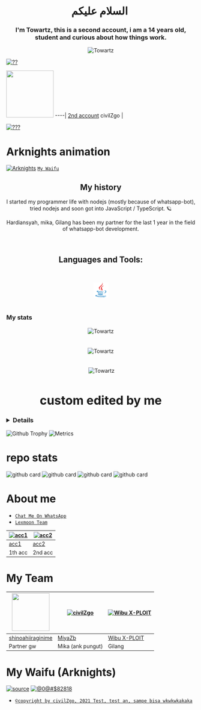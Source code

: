 <h1 align="center">السلام عليكم <img src="https://user-images.githubusercontent.com/1303154/88677602-1635ba80-d120-11ea-84d8-d263ba5fc3c0.gif" width="40px" alt=""><br></h1>



<h3 align="center">I'm Towartz, this is a second account, i am a 14 years old, student and curious about how things work.</h3>
<p align="center"> <img src="https://komarev.com/ghpvc/?username=Towartz&label=Profile%20views&color=0e75b6&style=flat" alt="Towartz" /> </p>





[![??](https://webusstatic.yo-star.com/ark_us_web/assets/164430620406918770/113fca6ac199dc08b5280d6e211f8ecf.jpg)](https://wa.me/6283162498175?text=hello+,,)

<a href="https://github.com/civilZgo"><img src="https://cdn.donmai.us/original/91/e6/__kal_tsit_and_mon3tr_arknights_drawn_by_xroxxro__91e6e5fc22bf9afcd8212e3fd54a0e6e.jpg?size=125" width="126" height="125"></a>
----|
[2nd account](https://github.com/civilZgo)
civilZgo |

[![???](https://cdn.donmai.us/original/a2/bc/__reiuji_utsuho_touhou_drawn_by_guuchama__a2bce6a6e5b21a789ba332b07ddb64b1.png)](https://wa.me/6283162498175?text=error?+write+the+bugs+:+...)

# Arknights animation
[![Arknights](https://github.com/civilZgo/civilZgo/blob/main/profile.gif)](https://play.google.com/store/apps/details?id=com.YoStarEN.Arknights)
[`My Waifu`](https://github.com/civilZgo/waifu/blob/main/README.md)

<h2 align="center">My history</h2>
<p align="center">
  I started my programmer life with nodejs (mostly because of whatsapp-bot), tried nodejs and soon got into JavaScript / TypeScript. 🪐
</p>
<p align="center">
  Hardiansyah, mika, Gilang has been my partner for the last 1 year in the field of whatsapp-bot development.
</p>
<br />
<h2 align="center">Languages and Tools:</h2>
<br/>
<p align="center"> 
<a href="https://www.java.com" target="_blank"> <img src="https://raw.githubusercontent.com/devicons/devicon/master/icons/java/java-original.svg" alt="java" width="40" height="40"/> </a>
 <br/>
 <br/>
 
### My stats
  <div align="center"><img align="center" src="https://github-readme-stats.vercel.app/api/top-langs?username=Towartz&show_icons=true&locale=en&layout=compact&theme=prussian" alt="Towartz" /></div>
<br/>
<br/>
<div align="center"><img align="center" src="http://github-readme-streak-stats.herokuapp.com?user=Towartz&theme=prussian&hide_border=true&date_format=j%20M%5B%20Y%5D" alt="Towartz" /></div>
<br/>
<br/>
<div align="center">&nbsp;<img align="center" src="https://github-readme-stats.vercel.app/api?username=Towartz&show_icons=true&locale=en&theme=prussian" alt="Towartz" /></div>
<br/>
<br/>
<br/>
<div align="center">
<strong>
  <font size="+3" style="bold">
  custom edited by me

  </font>
</strong>
</div>

### <details>

![Github Trophy](https://github-profile-trophy.vercel.app/?username=Towartz)
![Metrics](https://metrics.lecoq.io/Towartz?template=classic&repositories.forks=true&languages=1&languages.colors=github&languages.threshold=0%25&config.timezone=Asia%2FMakassar)

</details>

# repo stats 
![github card](https://github-readme-stats.vercel.app/api/pin/?username=civilZgo&repo=games-wabot&theme=dark)
![github card](https://github-readme-stats.vercel.app/api/pin/?username=civilZgo&repo=RIXLE-BOT&theme=nightowl)
![github card](https://github-readme-stats.vercel.app/api/pin/?username=civilZgo&repo=alphab0t10&theme=dark)
![github card](https://github-readme-stats.vercel.app/api/pin/?username=civilZgo&repo=cream&theme=nightowl)





# About me
- [`Chat Me On WhatsApp`](https://wa.me/6283162498175?"Hello)
- [`Lexmoon Team`](https://chat.whatsapp.com/LtrYP0b22L3KgR9bsXcDcF)

[![acc1](http://github.com/Towartz.png?size=100)](http://github.com/Towartz) | [![acc2](http://github.com/civilZgo.png?size=100)](http://github.com/civilZgo)
----|----|
[acc1](https://github.com/civilZgo) | [acc2](https://github.com/civilZgo)
1th acc | 2nd acc


# My Team
<a href="https://github.com/shinoahiiraginime"><img src="https://github.com/exe.png?size=100" width="100" height="100"></a> | [![civilZgo](http://github.com/MiyaZb.png?size=100)](http://github.com/MiyaZb) | [![Wibu X-PLOIT](http://github.com/exe.png?size=100)](http://github.com/GilangGanss)
----|----|----
[shinoahiiraginime](https://github.com/shinoahiiraginime) | [MiyaZb](http://github.com/MiyaZb) | [Wibu X-PLOIT](http://github.com/GilangGanss)
Partner gw | Mika (ank pungut)| Gilang



# My Waifu (Arknights)
[![`source`](https://cdn.donmai.us/original/78/84/__mulberry_arknights_drawn_by_mcoco7__7884f2a9d54f00e4b08d909d5666562f.jpg)](https://play.google.com/store/apps/details?id=com.YoStarEN.Arknights)
[![`@0@#$82818`](https://cdn.donmai.us/original/73/89/__andreana_arknights_drawn_by_beudelb__7389ed770ab8863c6da4cc2fac035b3c.jpg)](https://play.google.com/store/apps/details?id=com.YoStarEN.Arknights)
- [`©copyright by civilZgo, 2021
Test, test an, sampe bisa wkwkwkakaka`](https://github.com/civilZgo)


